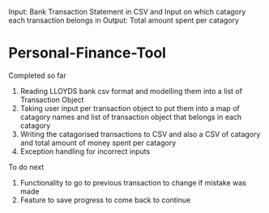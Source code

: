 Input: Bank Transaction Statement in CSV and Input on which catagory each transaction belongs in
Output: Total amount spent per catagory

# Personal-Finance-Tool
Completed so far
1. Reading LLOYDS bank csv format and modelling them into a list of Transaction Object
2. Taking user input per transaction object to put them into a map of catagory names and list of transaction object that belongs in each catagory
3. Writing the catagorised transactions to CSV and also a CSV of catagory and total amount of money spent per catagory
4. Exception handling for incorrect inputs

To do next
1. Functionality to go to previous transaction to change if mistake was made
2. Feature to save progress to come back to continue


